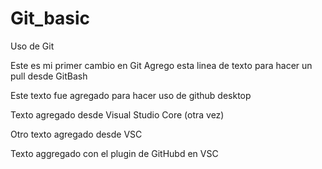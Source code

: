 # Git_basic
Uso de Git

Este es mi primer cambio en Git
Agrego esta linea de texto para hacer un pull desde GitBash

Este texto fue agregado para hacer uso de github desktop

Texto agregado desde Visual Studio Core (otra vez)

Otro texto agregado desde VSC

Texto aggregado con el plugin de GitHubd en VSC

